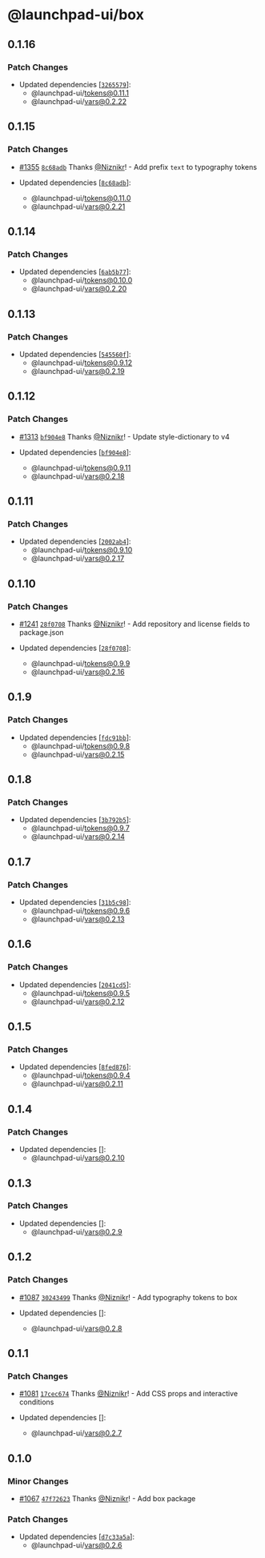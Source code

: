 # @launchpad-ui/box

## 0.1.16

### Patch Changes

- Updated dependencies [[`3265579`](https://github.com/launchdarkly/launchpad-ui/commit/326557944061dbd1c7f74daf00454b902b91cb2d)]:
  - @launchpad-ui/tokens@0.11.1
  - @launchpad-ui/vars@0.2.22

## 0.1.15

### Patch Changes

- [#1355](https://github.com/launchdarkly/launchpad-ui/pull/1355) [`8c68adb`](https://github.com/launchdarkly/launchpad-ui/commit/8c68adbfeeda476c7e75f517cb9ca76d15695438) Thanks [@Niznikr](https://github.com/Niznikr)! - Add prefix `text` to typography tokens

- Updated dependencies [[`8c68adb`](https://github.com/launchdarkly/launchpad-ui/commit/8c68adbfeeda476c7e75f517cb9ca76d15695438)]:
  - @launchpad-ui/tokens@0.11.0
  - @launchpad-ui/vars@0.2.21

## 0.1.14

### Patch Changes

- Updated dependencies [[`6ab5b77`](https://github.com/launchdarkly/launchpad-ui/commit/6ab5b776c4dff94ad5be9a6fbf474126ae41c31c)]:
  - @launchpad-ui/tokens@0.10.0
  - @launchpad-ui/vars@0.2.20

## 0.1.13

### Patch Changes

- Updated dependencies [[`545560f`](https://github.com/launchdarkly/launchpad-ui/commit/545560fff3fdbfdabfa208e5662c21ae41a76322)]:
  - @launchpad-ui/tokens@0.9.12
  - @launchpad-ui/vars@0.2.19

## 0.1.12

### Patch Changes

- [#1313](https://github.com/launchdarkly/launchpad-ui/pull/1313) [`bf904e8`](https://github.com/launchdarkly/launchpad-ui/commit/bf904e8ee2c27ee73d813f539cc5dfdf682e92fc) Thanks [@Niznikr](https://github.com/Niznikr)! - Update style-dictionary to v4

- Updated dependencies [[`bf904e8`](https://github.com/launchdarkly/launchpad-ui/commit/bf904e8ee2c27ee73d813f539cc5dfdf682e92fc)]:
  - @launchpad-ui/tokens@0.9.11
  - @launchpad-ui/vars@0.2.18

## 0.1.11

### Patch Changes

- Updated dependencies [[`2002ab4`](https://github.com/launchdarkly/launchpad-ui/commit/2002ab411b61085099ded54cd94fbfc1d1b039d4)]:
  - @launchpad-ui/tokens@0.9.10
  - @launchpad-ui/vars@0.2.17

## 0.1.10

### Patch Changes

- [#1241](https://github.com/launchdarkly/launchpad-ui/pull/1241) [`28f0708`](https://github.com/launchdarkly/launchpad-ui/commit/28f070844e7d4b35d54634fd78faf534b5f897c0) Thanks [@Niznikr](https://github.com/Niznikr)! - Add repository and license fields to package.json

- Updated dependencies [[`28f0708`](https://github.com/launchdarkly/launchpad-ui/commit/28f070844e7d4b35d54634fd78faf534b5f897c0)]:
  - @launchpad-ui/tokens@0.9.9
  - @launchpad-ui/vars@0.2.16

## 0.1.9

### Patch Changes

- Updated dependencies [[`fdc91bb`](https://github.com/launchdarkly/launchpad-ui/commit/fdc91bb7630b1a84279ee7b6013d694fafb9fd39)]:
  - @launchpad-ui/tokens@0.9.8
  - @launchpad-ui/vars@0.2.15

## 0.1.8

### Patch Changes

- Updated dependencies [[`3b792b5`](https://github.com/launchdarkly/launchpad-ui/commit/3b792b5cb706338be57848a3773152aa6c4597dc)]:
  - @launchpad-ui/tokens@0.9.7
  - @launchpad-ui/vars@0.2.14

## 0.1.7

### Patch Changes

- Updated dependencies [[`31b5c98`](https://github.com/launchdarkly/launchpad-ui/commit/31b5c98c49768e62f6474c8696b40e9cb52ea25d)]:
  - @launchpad-ui/tokens@0.9.6
  - @launchpad-ui/vars@0.2.13

## 0.1.6

### Patch Changes

- Updated dependencies [[`2041cd5`](https://github.com/launchdarkly/launchpad-ui/commit/2041cd53385561cc3e02474f5d2c767f79603b58)]:
  - @launchpad-ui/tokens@0.9.5
  - @launchpad-ui/vars@0.2.12

## 0.1.5

### Patch Changes

- Updated dependencies [[`8fed876`](https://github.com/launchdarkly/launchpad-ui/commit/8fed8760bb3242eda79a38a66582d85f8bf506ed)]:
  - @launchpad-ui/tokens@0.9.4
  - @launchpad-ui/vars@0.2.11

## 0.1.4

### Patch Changes

- Updated dependencies []:
  - @launchpad-ui/vars@0.2.10

## 0.1.3

### Patch Changes

- Updated dependencies []:
  - @launchpad-ui/vars@0.2.9

## 0.1.2

### Patch Changes

- [#1087](https://github.com/launchdarkly/launchpad-ui/pull/1087) [`30243499`](https://github.com/launchdarkly/launchpad-ui/commit/30243499ed7e7de205825e8a0f3d9360537deadb) Thanks [@Niznikr](https://github.com/Niznikr)! - Add typography tokens to box

- Updated dependencies []:
  - @launchpad-ui/vars@0.2.8

## 0.1.1

### Patch Changes

- [#1081](https://github.com/launchdarkly/launchpad-ui/pull/1081) [`17cec674`](https://github.com/launchdarkly/launchpad-ui/commit/17cec6744d21ecd9dea131a9d87f332b40014751) Thanks [@Niznikr](https://github.com/Niznikr)! - Add CSS props and interactive conditions

- Updated dependencies []:
  - @launchpad-ui/vars@0.2.7

## 0.1.0

### Minor Changes

- [#1067](https://github.com/launchdarkly/launchpad-ui/pull/1067) [`47f72623`](https://github.com/launchdarkly/launchpad-ui/commit/47f726239a661cdc7ea75fb47347784e1d2e4e4b) Thanks [@Niznikr](https://github.com/Niznikr)! - Add box package

### Patch Changes

- Updated dependencies [[`d7c33a5a`](https://github.com/launchdarkly/launchpad-ui/commit/d7c33a5aa04eee1f350c6a973da56f4770b70d39)]:
  - @launchpad-ui/vars@0.2.6
